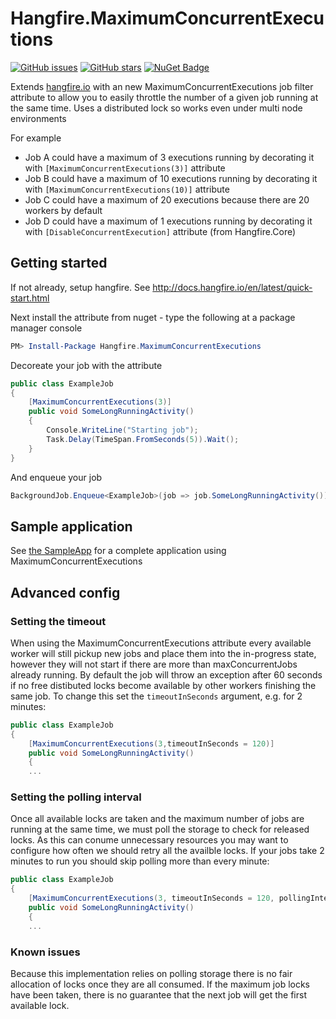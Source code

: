 Hangfire.MaximumConcurrentExecutions
====================================

[![GitHub issues](https://img.shields.io/github/issues/alastairtree/Hangfire.MaximumConcurrentExecutions.svg)](https://github.com/alastairtree/Hangfire.MaximumConcurrentExecutions/issues)
[![GitHub stars](https://img.shields.io/github/stars/alastairtree/Hangfire.MaximumConcurrentExecutions.svg)](https://github.com/alastairtree/Hangfire.MaximumConcurrentExecutions/stargazers)
[![NuGet Badge](https://buildstats.info/nuget/Hangfire.MaximumConcurrentExecutions)](https://www.nuget.org/packages/Hangfire.MaximumConcurrentExecutions)


Extends [hangfire.io](https://github.com/HangfireIO/Hangfire) with an new MaximumConcurrentExecutions job filter attribute to allow you to 
easily throttle the number of a given job running at the same time. Uses a distributed lock so works even under multi node environments

For example 
* Job A could have a maximum of 3 executions running by decorating it with `[MaximumConcurrentExecutions(3)]` attribute
* Job B could have a maximum of 10 executions running by decorating it with `[MaximumConcurrentExecutions(10)]` attribute
* Job C could have a maximum of 20 executions because there are 20 workers by default
* Job D could have a maximum of 1 executions running by decorating it with `[DisableConcurrentExecution]` attribute (from Hangfire.Core)

## Getting started

If not already, setup hangfire. See http://docs.hangfire.io/en/latest/quick-start.html

Next install the attribute from nuget - type the following at a package manager console

```powershell
PM> Install-Package Hangfire.MaximumConcurrentExecutions
```

Decoreate your job with the attribute

```csharp
public class ExampleJob
{
    [MaximumConcurrentExecutions(3)]
    public void SomeLongRunningActivity()
    {
        Console.WriteLine("Starting job");
        Task.Delay(TimeSpan.FromSeconds(5)).Wait();
    }
}
```

And enqueue your job

```csharp
BackgroundJob.Enqueue<ExampleJob>(job => job.SomeLongRunningActivity());
```

## Sample application

See [the SampleApp](/SampleApp) for a complete application using MaximumConcurrentExecutions

## Advanced config

### Setting the timeout

When using the MaximumConcurrentExecutions attribute every available worker will still pickup new jobs and place
them into the in-progress state, however they will not start if there are more than maxConcurrentJobs already 
running. By default the job will throw an exception after 60 seconds if no free distibuted locks become available
by other workers finishing the same job. To change this set the `timeoutInSeconds` argument, e.g. for 2 minutes:

```csharp
public class ExampleJob
{
    [MaximumConcurrentExecutions(3,timeoutInSeconds = 120)]
    public void SomeLongRunningActivity()
    {
	...
```
### Setting the polling interval

Once all available locks are taken and the maximum number of jobs are running at the same time, we must poll 
the storage to check for released locks. As this can conume unnecessary resources you may want to configure 
how often we should retry all the availble locks. If your jobs take 2 minutes to run you should skip polling 
more than every minute:

```csharp
public class ExampleJob
{
    [MaximumConcurrentExecutions(3, timeoutInSeconds = 120, pollingIntervalInSeconds = 60)]
    public void SomeLongRunningActivity()
    {
	...
```

### Known issues
Because this implementation relies on polling storage there is no fair allocation of locks once they 
are all consumed. If the maximum job locks have been taken, there is no guarantee that the next job will get 
the first available lock.
